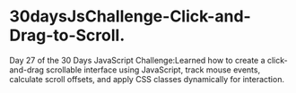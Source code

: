 # 30daysJsChallenge-Click-and-Drag-to-Scroll.
Day 27 of the 30 Days JavaScript Challenge:Learned how to create a click-and-drag scrollable interface using JavaScript, track mouse events, calculate scroll offsets, and apply CSS classes dynamically for interaction.
